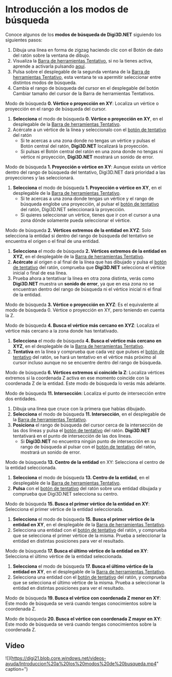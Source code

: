 # Introducción a los modos de búsqueda

Conoce algunos de los **modos de búsqueda de Digi3D.NET** siguiendo los siguientes pasos:

1. Dibuja una línea en forma de zigzag haciendo clic con el Botón de dato del ratón sobre la ventana de dibujo.
2. Visualiza la [Barra de herramientas Tentativo](https://github.com/digi21/docs/tree/7fc627c885c16fb88afc7cc05a6df2a2f4a54563/digi3d-net/primeros-pasos/comenzando-a-utilizar-digi3d.net/comenzando-con-la-ventana-de-dibujo/BarraDeHerramientasTentativo.html), si no la tienes activa, aprende a activarla pulsando [aquí](https://github.com/digi21/docs/tree/7fc627c885c16fb88afc7cc05a6df2a2f4a54563/digi3d-net/primeros-pasos/comenzando-a-utilizar-digi3d.net/comenzando-con-la-ventana-de-dibujo/PresentacionDeBarrasHerramientasBasicas.html).
3. Pulsa sobre el desplegable de la segunda ventana de la [Barra de herramientas Tentativo](https://github.com/digi21/docs/tree/7fc627c885c16fb88afc7cc05a6df2a2f4a54563/digi3d-net/primeros-pasos/comenzando-a-utilizar-digi3d.net/comenzando-con-la-ventana-de-dibujo/BarraDeHerramientasTentativo.html), esta ventana te va apermitir seleccionar entre distintos modos de búsqueda.
4. Cambia el rango de búsqueda del cursor en el desplegable del botón Cambiar tamaño del cursor de la Barra de herramientas Tentativos.

Modo de búsqueda **0. Vértice o proyección en XY**: Localiza un vértice o proyección en el rango de búsqueda del cursor.

1. **Selecciona** el modo de búsqueda **0. Vértice o proyección en XY**, en el desplegable de la [Barra de herramientas Tentativo](https://github.com/digi21/docs/tree/7fc627c885c16fb88afc7cc05a6df2a2f4a54563/digi3d-net/primeros-pasos/comenzando-a-utilizar-digi3d.net/comenzando-con-la-ventana-de-dibujo/BarraDeHerramientasTentativo.html).
2. Acércate a un vértice de la línea y seleccionalo con el [botón de tentativo](introduccion-modos-busqueda.md) del ratón
   * Si te acercas a una zona donde no tengas un vértice y pulsas el Botón central del ratón, **Digi3D.NET** localizará la proyección.
   * Si pulsas el Botón central del ratón en una zona donde no tengas ni vértice ni proyección, **Digi3D.NET** mostrará un sonido de error.

Modo de búsqueda **1. Proyección o vértice en XY**: Aunque exista un vértice dentro del rango de búsqueda del tentativo, Digi3D.NET dará prioridad a las proyecciones y las seleccionará.

1. **Selecciona** el modo de búsqueda **1. Proyección o vértice en XY**, en el desplegable de la [Barra de herramientas Tentativo](https://github.com/digi21/docs/tree/7fc627c885c16fb88afc7cc05a6df2a2f4a54563/digi3d-net/primeros-pasos/comenzando-a-utilizar-digi3d.net/comenzando-con-la-ventana-de-dibujo/BarraDeHerramientasTentativo.html).
   * Si te acercas a una zona donde tengas un vértice y el rango de búsqueda englobe una proyección, al pulsar el [botón de tentativo](introduccion-modos-busqueda.md) del ratón, Digi3D.NET seleccionará la proyección.
   * Si quieres seleccionar un vértice, tienes que ir con el cursor a una zona dónde solamente pueda seleccionar el vértice.

Modo de búsqueda **2. Vértices extremos de la entidad en XYZ**: Solo selecciona la entidad si dentro del rango de búsqueda del tentativo se encuentra el origen o el final de una entidad.

1. **Selecciona** el modo de búsqueda **2. Vértices extremos de la entidad en XYZ**, en el desplegable de la [Barra de herramientas Tentativo](https://github.com/digi21/docs/tree/7fc627c885c16fb88afc7cc05a6df2a2f4a54563/digi3d-net/primeros-pasos/comenzando-a-utilizar-digi3d.net/comenzando-con-la-ventana-de-dibujo/BarraDeHerramientasTentativo.html).
2. **Acércate** al origen o al final de la línea que has dibujado y pulsa el [botón de tentativo](introduccion-modos-busqueda.md) del ratón, comprueba que **Digi3D.NET** selecciona el vértice inicial o final de esa línea.
3. Prueba ahora a tentativar la línea en otra zona distinta, verás como **Digi3D.NET** muestra un **sonido de error**, ya que en esa zona no se encuentran dentro del rango de búsqueda ni el vértice inicial ni el final de la entidad.

Modo de búsqueda **3. Vértice o proyección en XYZ**: Es el equivalente al modo de búsqueda 0. Vértice o proyección en XY, pero teniendo en cuenta la Z.

Modo de búsqueda **4. Busca el vértice más cercano en XYZ**: Localiza el vértice más cercano a la zona donde has tentativado.

1. **Selecciona** el modo de búsqueda **4. Busca el vértice más cercano en XYZ**, en el desplegable de la [Barra de herramientas Tentativo](https://github.com/digi21/docs/tree/7fc627c885c16fb88afc7cc05a6df2a2f4a54563/digi3d-net/primeros-pasos/comenzando-a-utilizar-digi3d.net/comenzando-con-la-ventana-de-dibujo/BarraDeHerramientasTentativo.html).
2. **Tentativa** en la línea y comprueba que cada vez que pulses el [botón de tentativo](introduccion-modos-busqueda.md) del ratón, se hará un tentativo en el vértice más próximo al cursor incluso aunque no se encuentre dentro del rango de búsqueda.

Modo de búsqueda **6. Vértices extremos si coincide la Z**: Localiza vértices extremos si la coordenada Z activa en ese momento coincide con la coordenada Z de la entidad. Este modo de búsqueda lo verás más adelante.

Modo de búsqueda **11. Intersección**: Localiza el punto de intersección entre dos entidades.

1. Dibuja una línea que cruce con la primera que habías dibujado.
2. **Selecciona** el modo de búsqueda **11. Intersección**, en el desplegable de la [Barra de herramientas Tentativo](https://github.com/digi21/docs/tree/7fc627c885c16fb88afc7cc05a6df2a2f4a54563/digi3d-net/primeros-pasos/comenzando-a-utilizar-digi3d.net/comenzando-con-la-ventana-de-dibujo/BarraDeHerramientasTentativo.html).
3. **Posiciona** el rango de búsqueda del cursor cerca de la intersección de las dos líneas y pulsa el [botón de tentativo](introduccion-modos-busqueda.md) del ratón. **Digi3D.NET** tentativará en el punto de intersección de las dos líneas.
   * Si **Digi3D.NET** no encuentra ningún punto de intersección en su rango de búsqueda al pulsar con el [botón de tentativo](introduccion-modos-busqueda.md) del ratón, mostrará un sonido de error.

Modo de búsqueda **13. Centro de la entidad** en XY: Selecciona el centro de la entidad seleccionada.

1. **Selecciona** el modo de búsqueda **13. Centro de la entidad**, en el desplegable de la [Barra de herramientas Tentativo](https://github.com/digi21/docs/tree/7fc627c885c16fb88afc7cc05a6df2a2f4a54563/digi3d-net/primeros-pasos/comenzando-a-utilizar-digi3d.net/comenzando-con-la-ventana-de-dibujo/BarraDeHerramientasTentativo.html).
2. **Pulsa** con el [botón de tentativo](introduccion-modos-busqueda.md) del ratón sobre una entidad dibujada y comprueba que Digi3D.NET selecciona su centro.

Modo de búsqueda **15. Busca el primer vértice de la entidad en XY**: Selecciona el primer vértice de la entidad seleccionada.

1. **Selecciona** el modo de búsqueda **15. Busca el primer vértice de la entidad en XY**, en el desplegable de la [Barra de herramientas Tentativo](https://github.com/digi21/docs/tree/7fc627c885c16fb88afc7cc05a6df2a2f4a54563/digi3d-net/primeros-pasos/comenzando-a-utilizar-digi3d.net/comenzando-con-la-ventana-de-dibujo/BarraDeHerramientasTentativo.html).
2. Selecciona una entidad con el [botón de tentativo](introduccion-modos-busqueda.md) del ratón, y comprueba que se selecciona el primer vértice de la misma. Prueba a seleccionar la entidad en distintas posiciones para ver el resultado.

Modo de búsqueda **17. Busca el último vértice de la entidad en XY**: Selecciona el último vértice de la entidad seleccionada.

1. **Selecciona** el modo de búsqueda **17. Busca el último vértice de la entidad en XY**, en el desplegable de la [Barra de herramientas Tentativo](https://github.com/digi21/docs/tree/7fc627c885c16fb88afc7cc05a6df2a2f4a54563/digi3d-net/primeros-pasos/comenzando-a-utilizar-digi3d.net/comenzando-con-la-ventana-de-dibujo/BarraDeHerramientasTentativo.html).
2. Selecciona una entidad con el [botón de tentativo](introduccion-modos-busqueda.md) del ratón, y comprueba que se selecciona el último vértice de la misma. Prueba a seleccionar la entidad en distintas posiciones para ver el resultado.

Modo de búsqueda **19. Busca el vértice con coordenada Z menor en XY**: Este modo de búsqueda se verá cuando tengas conocimientos sobre la coordenada Z.

Modo de búsqueda **20. Busca el vértice con coordenada Z mayor en XY**: Este modo de búsqueda se verá cuando tengas conocimientos sobre la coordenada Z.

## Vídeo

![](https://digi21.blob.core.windows.net/videos-ayuda/Introduccion%20a%20los%20modos%20de%20busqueda.mp4" caption=")

